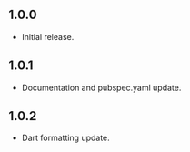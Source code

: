 ## 1.0.0

* Initial release.

## 1.0.1

* Documentation and pubspec.yaml update.

## 1.0.2

* Dart formatting update.